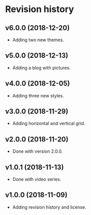 Revision history
===================


v6.0.0 (2018-12-20)
------------------------

* Adding two new themes.


v5.0.0 (2018-12-13)
------------------------

* Adding a blog with pictures.


v4.0.0 (2018-12-05)
------------------------

* Adding three new styles.


v3.0.0 (2018-11-29)
------------------------

* Adding horizontal and vertical grid.


v2.0.0 (2018-11-20)
---------------------

* Done with version 2.0.0.


v1.0.1 (2018-11-13)
---------------------

* Done with video series.


v1.0.0 (2018-11-09)
---------------------

* Adding revision history and license.
